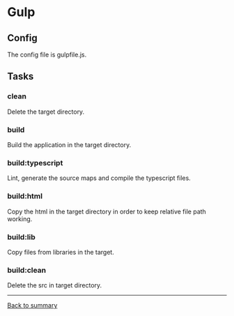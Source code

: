 # Gulp

## Config
The config file is gulpfile.js.

## Tasks

### clean

Delete the target directory.

### build

Build the application in the target directory.

### build:typescript

Lint, generate the source maps and compile the typescript files.

### build:html

Copy the html in the target directory in order to keep relative file path working.

### build:lib

Copy files from libraries in the target.

### build:clean
Delete the src in target directory.

---
[Back to summary](../README.md)